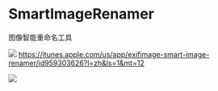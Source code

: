 # SmartImageRenamer
图像智能重命名工具

[![](http://res.cloudinary.com/dfzokzfi5/image/upload/c_scale,w_124/v1411092419/app-store-button_pw05je.png)](https://itunes.apple.com/us/app/exifimage-smart-image-renamer/id959303626?l=zh&ls=1&mt=12)  https://itunes.apple.com/us/app/exifimage-smart-image-renamer/id959303626?l=zh&ls=1&mt=12

![](http://a1.mzstatic.com/us/r30/Purple5/v4/99/ea/97/99ea97ff-e0cb-af6a-077f-bab87c2084b0/screen800x500.jpeg)

